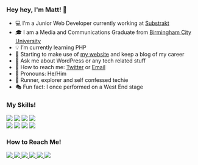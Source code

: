 ### Hey hey, I'm Matt! 👋

- :computer: I’m a Junior Web Developer currently working at [Substrakt](https://substrakt.com/)
- :mortar_board: I am a Media and Communications Graduate from [Birmingham City University](https://www.bcu.ac.uk/)
- :bulb: I’m currently learning PHP
- :blue_book: Starting to make use of [my website](https://www.mattbournemedia.co.uk) and keep a blog of my career
- :speech_balloon: Ask me about WordPress or any tech related stuff
- :rocket: How to reach me: [Twitter](https://twitter.com/iammattbourne) or [Email](mailto:mattbournemedia.co.uk)
- :man: Pronouns: He/Him
- :running: Runner, explorer and self confessed techie
- :performing_arts: Fun fact: I once performed on a West End stage


### My Skills!
<span>
  <img src="https://img.shields.io/badge/Wordpress-21759B?style=for-the-badge&logo=wordpress&logoColor=white" />
</span>

<span>
  <img src="https://img.shields.io/badge/Bootstrap-563D7C?style=for-the-badge&logo=bootstrap&logoColor=white" />
</span>

<span>
<img src="https://img.shields.io/badge/CSS3-1572B6?style=for-the-badge&logo=css3&logoColor=white" />
</span>

<span>
<img src="https://img.shields.io/badge/HTML5-E34F26?style=for-the-badge&logo=html5&logoColor=white" />
</span>

</br>

<span>
<img src="https://img.shields.io/badge/PHP-777BB4?style=for-the-badge&logo=php&logoColor=white" />
</span>

<span>
<img src="https://img.shields.io/badge/JavaScript-323330?style=for-the-badge&logo=javascript&logoColor=F7DF1E" />
</span>

<span>
<img src="https://img.shields.io/badge/GIT-E44C30?style=for-the-badge&logo=git&logoColor=white" />
</span>

<span>
<img src="https://img.shields.io/badge/Google%20Analytics-E37400?style=for-the-badge&logo=google%20analytics&logoColor=white" />
</span>

### How to Reach Me!
<span>
  <a href="https://twitter.com/iammattbourne" target="_blank">
    <img src="https://img.shields.io/badge/Twitter-1DA1F2?style=for-the-badge&logo=twitter&logoColor=white" />
  </a>
</span>

<span>
  <a href="http://www.linkedin.com/in/matt-bourne-4667aa133" target="_blank">
    <img src="https://img.shields.io/badge/LinkedIn-0077B5?style=for-the-badge&logo=linkedin&logoColor=white" />
  </a>
</span>

<span>
  <a href="https://www.instagram.com/bourne_to_run_/?hl=en" target="_blank">
    <img src="https://img.shields.io/badge/Instagram-E4405F?style=for-the-badge&logo=instagram&logoColor=white" />
  </a>
</span>

<span>
  <a href="https://codepen.io/mattbourne/pens/public" target="_blank">
    <img src="https://img.shields.io/badge/Codepen-000000?style=for-the-badge&logo=codepen&logoColor=white" />
  </a>
</span>

<span>
  <a href="https://github.com/iammattbourne" target="_blank">
    <img src="https://img.shields.io/badge/GitHub-100000?style=for-the-badge&logo=github&logoColor=white" />
  </a>
</span>

<span>
  <a href="https://www.mattbournemedia.co.uk" target="_blank">
    <img src="https://img.shields.io/badge/website-000000?style=for-the-badge&logo=About.me&logoColor=white" />
  </a>
</span>
